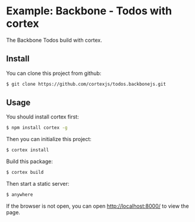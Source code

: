 # Example: Backbone - Todos with cortex

The Backbone Todos build with cortex.

## Install

You can clone this project from github:

```bash
$ git clone https://github.com/cortexjs/todos.backbonejs.git
```

## Usage

You should install cortex first:

```bash
$ npm install cortex -g
```

Then you can initialize this project:

```bash
$ cortex install
```

Build this package:

```bash
$ cortex build
```

Then start a static server:

```bash
$ anywhere
```

If the browser is not open, you can open [http://localhost:8000/](http://localhost:8080/) to view the page.
